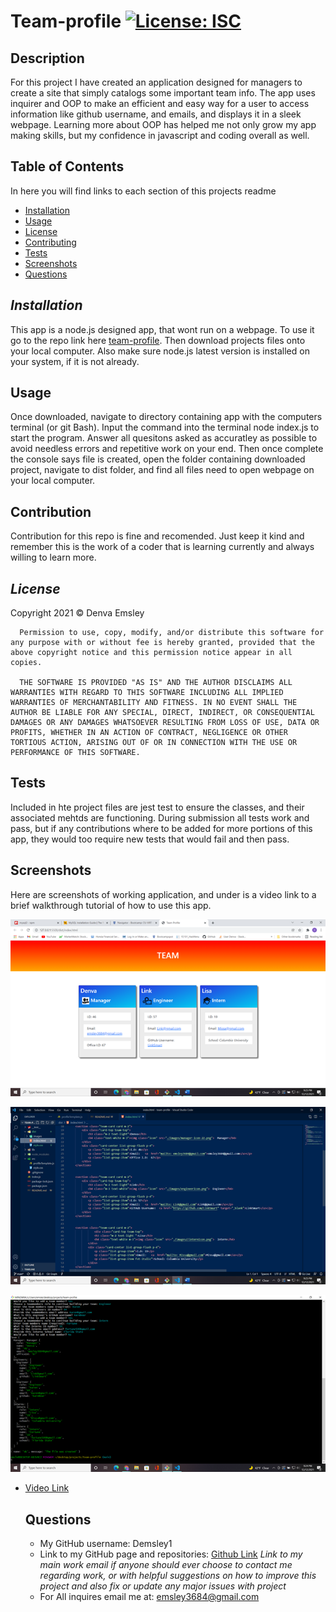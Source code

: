 # Team-profile [![License: ISC](https://img.shields.io/badge/License-ISC-blue.svg)](https://opensource.org/licenses/ISC)
  ## Description 

  For this project I have created an application designed for managers to create a site that simply catalogs some important team info. The app uses inquirer and OOP to make an efficient and easy way for a user to access information like github username, and emails, and displays it in a sleek webpage. Learning more about OOP has helped me not only grow my app making skills, but my confidence in javascript and coding overall as well.

  ## Table of Contents
  In here you will find links to each section of this projects readme
  - [Installation](#installation)
  - [Usage](#usage)
  - [License](#license)
  - [Contributing](#contribution)
  - [Tests](#tests)
  - [Screenshots](#screenshots)
  - [Questions](#questions)
 

  ## *Installation*

  This app is a node.js designed app, that wont run on a webpage. To use it go to the repo link here [team-profile]( https://github.com/Demsley1/team-profile). Then download projects files onto your local computer. Also make sure node.js latest version is installed on your system, if it is not already.

  ## Usage 

  Once downloaded, navigate to directory containing app with the computers terminal (or git Bash). Input the command into the terminal node index.js to start the program. Answer all quesitons asked as accuratley as possible to avoid needless errors and repetitive work on your end. Then once complete the console says file is created, open the folder containing downloaded project, navigate to dist folder, and find all files need to open webpage on your local computer.

  ## Contribution

  Contribution for this repo is fine and recomended. Just keep it kind and remember this is the work of a coder that is learning currently and always willing to learn more. 
 
  ## *License*

  Copyright 2021 &copy; Denva Emsley

      Permission to use, copy, modify, and/or distribute this software for any purpose with or without fee is hereby granted, provided that the above copyright notice and this permission notice appear in all copies.
      
      THE SOFTWARE IS PROVIDED "AS IS" AND THE AUTHOR DISCLAIMS ALL WARRANTIES WITH REGARD TO THIS SOFTWARE INCLUDING ALL IMPLIED WARRANTIES OF MERCHANTABILITY AND FITNESS. IN NO EVENT SHALL THE AUTHOR BE LIABLE FOR ANY SPECIAL, DIRECT, INDIRECT, OR CONSEQUENTIAL DAMAGES OR ANY DAMAGES WHATSOEVER RESULTING FROM LOSS OF USE, DATA OR PROFITS, WHETHER IN AN ACTION OF CONTRACT, NEGLIGENCE OR OTHER TORTIOUS ACTION, ARISING OUT OF OR IN CONNECTION WITH THE USE OR PERFORMANCE OF THIS SOFTWARE.
      
      

  ## Tests

  Included in hte project files are jest test to ensure the classes, and their associated mehtds are functioning. During submission all tests work and pass, but if any contributions where to be added for more portions of this app, they would too require new tests that would fail and then pass. 

  ## Screenshots
  Here are screenshots of working application, and under is a video link to a brief walkthrough tutorial of how to use this app.

  ![Screenshot1](./screenshots/screen1.png)

  ![Screenshot2](./screenshots\screen2.png)

  ![Screenshot3](./screenshots\screen3.png)

- [Video Link](https://watch.screencastify.com/v/NyJhwMR19j9n5ujOUXgO)

  ## Questions 

  - My GitHub username: Demsley1
  - Link to my GitHub page and repositories: [Github Link](https://github.com/Demsley1)
  _Link to my main work email if anyone should ever choose to contact me regarding work, or with helpful suggestions on how to improve this project and 
  also fix or update any major issues with project_
  - For All inquires email me at: emsley3684@gmail.com
